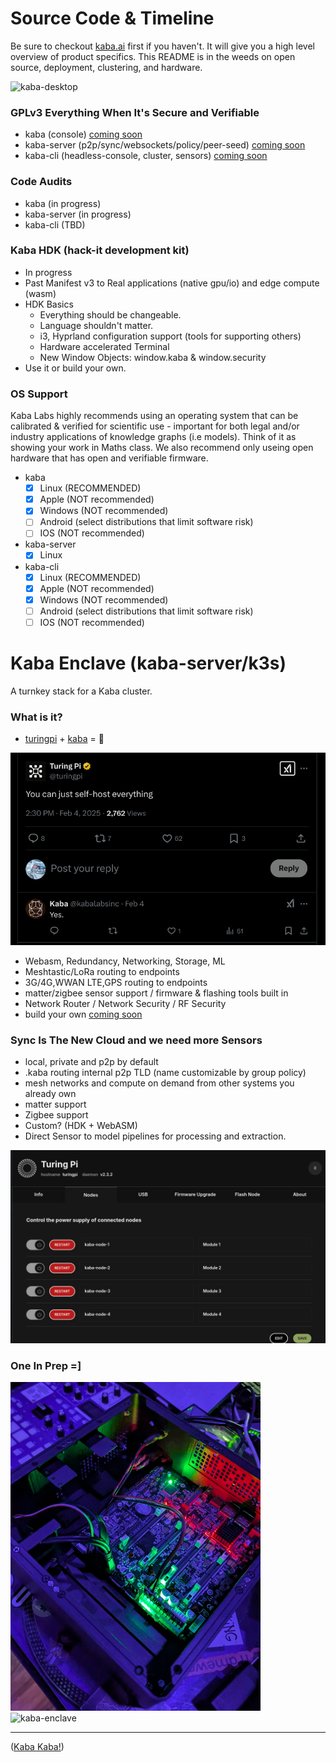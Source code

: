 # Source Code & Timeline

Be sure to checkout [kaba.ai](https://kaba.ai) first if you haven't.
It will give you a high level overview of product specifics.
This README is in the weeds on open source, deployment, clustering, and hardware.

![kaba-desktop](https://github.com/kaba-labs/.github/blob/main/profile/images/kaba-desktop.png?raw=true)

### GPLv3 Everything When It's Secure and Verifiable

- kaba (console) [coming soon](https://github.com/kaba-labs)
- kaba-server (p2p/sync/websockets/policy/peer-seed) [coming soon](https://github.com/kaba-labs)
- kaba-cli (headless-console, cluster, sensors) [coming soon](https://github.com/kaba-labs)

### Code Audits

- kaba (in progress)
- kaba-server (in progress)
- kaba-cli (TBD)

### Kaba HDK (hack-it development kit)

- In progress
- Past Manifest v3 to Real applications (native gpu/io) and edge compute (wasm)
- HDK Basics
    - Everything should be changeable.
    - Language shouldn't matter.
    - i3, Hyprland configuration support (tools for supporting others)
    - Hardware accelerated Terminal
    - New Window Objects: window.kaba & window.security
- Use it or build your own.

### OS Support

Kaba Labs highly recommends using an operating system that can be calibrated & verified for scientific use - important for both legal and/or industry applications of knowledge graphs (i.e models). Think of it as showing your work in Maths class. We also recommend only useing open hardware that has open and verifiable firmware.

- kaba
    - [x] Linux (RECOMMENDED)
    - [x] Apple (NOT recommended)
    - [x] Windows (NOT recommended)
    - [ ] Android (select distributions that limit software risk)
    - [ ] IOS (NOT recommended)
- kaba-server
    - [x] Linux
- kaba-cli
    - [x] Linux (RECOMMENDED)
    - [x] Apple (NOT recommended)
    - [x] Windows (NOT recommended)
    - [ ] Android (select distributions that limit software risk)
    - [ ] IOS (NOT recommended)

# Kaba Enclave (kaba-server/k3s)

A turnkey stack for a Kaba cluster.

### What is it?

- [turingpi](https://turingpi.com/) + [kaba](https://kaba.ai) = 💝

![turing-tweet](https://github.com/kaba-labs/.github/blob/main/profile/images/turing-tweet.png?raw=true)

- Webasm, Redundancy, Networking, Storage, ML
- Meshtastic/LoRa routing to endpoints
- 3G/4G,WWAN LTE,GPS routing to endpoints
- matter/zigbee sensor support / firmware & flashing tools built in
- Network Router / Network Security / RF Security
- build your own [coming soon](https://github.com/kaba-labs)

### Sync Is The New Cloud and we need more Sensors

- local, private and p2p by default
- .kaba routing internal p2p TLD (name customizable by group policy)
- mesh networks and compute on demand from other systems you already own
- matter support
- Zigbee support
- Custom? (HDK + WebASM)
- Direct Sensor to model pipelines for processing and extraction.

![kaba-server-turing-pi](https://github.com/kaba-labs/.github/blob/main/profile/images/kaba-server-turing-pi.png?raw=true)

### One In Prep =]

<img width="400px" src="https://github.com/kaba-labs/.github/blob/main/profile/images/kaba-enclave.jpg?raw=true" alt="kaba-enclave">

<img width="400px" src="https://github.com/kaba-labs/.github/blob/main/profile/images/kaba-software-hardware.jpg?raw=true" alt="kaba-enclave">

---

([Kaba Kaba!](https://kaba.ai))
